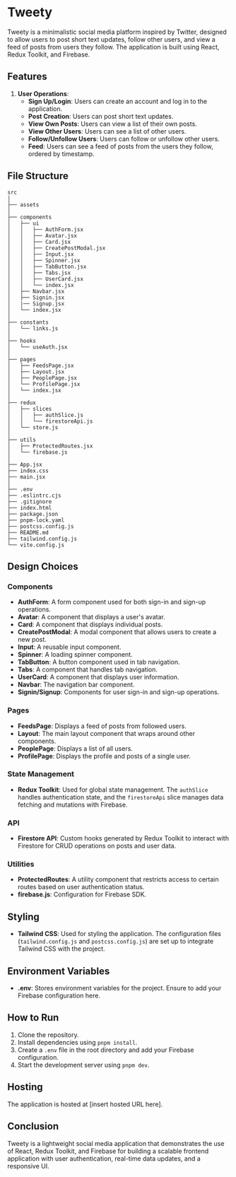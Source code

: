 # Tweety

Tweety is a minimalistic social media platform inspired by Twitter, designed to allow users to post short text updates, follow other users, and view a feed of posts from users they follow. The application is built using React, Redux Toolkit, and Firebase.

## Features

1. **User Operations**:
   - **Sign Up/Login**: Users can create an account and log in to the application.
   - **Post Creation**: Users can post short text updates.
   - **View Own Posts**: Users can view a list of their own posts.
   - **View Other Users**: Users can see a list of other users.
   - **Follow/Unfollow Users**: Users can follow or unfollow other users.
   - **Feed**: Users can see a feed of posts from the users they follow, ordered by timestamp.

## File Structure

```
src
│
├── assets
│
├── components
│   ├── ui
│   │   ├── AuthForm.jsx
│   │   ├── Avatar.jsx
│   │   ├── Card.jsx
│   │   ├── CreatePostModal.jsx
│   │   ├── Input.jsx
│   │   ├── Spinner.jsx
│   │   ├── TabButton.jsx
│   │   ├── Tabs.jsx
│   │   ├── UserCard.jsx
│   │   └── index.jsx
│   ├── Navbar.jsx
│   ├── Signin.jsx
│   |── Signup.jsx
│   └── index.jsx
│
├── constants
│   └── links.js
│
├── hooks
│   └── useAuth.jsx
│
├── pages
│   ├── FeedsPage.jsx
│   ├── Layout.jsx
│   ├── PeoplePage.jsx
│   └── ProfilePage.jsx
│   └── index.jsx
│
├── redux
│   ├── slices
│   │   ├── authSlice.js
│   │   └── firestoreApi.js
│   └── store.js
│
├── utils
│   ├── ProtectedRoutes.jsx
│   └── firebase.js
│
├── App.jsx
├── index.css
├── main.jsx
│
├── .env
├── .eslintrc.cjs
├── .gitignore
├── index.html
├── package.json
├── pnpm-lock.yaml
├── postcss.config.js
├── README.md
├── tailwind.config.js
└── vite.config.js
```

## Design Choices

### Components

- **AuthForm**: A form component used for both sign-in and sign-up operations.
- **Avatar**: A component that displays a user's avatar.
- **Card**: A component that displays individual posts.
- **CreatePostModal**: A modal component that allows users to create a new post.
- **Input**: A reusable input component.
- **Spinner**: A loading spinner component.
- **TabButton**: A button component used in tab navigation.
- **Tabs**: A component that handles tab navigation.
- **UserCard**: A component that displays user information.
- **Navbar**: The navigation bar component.
- **Signin/Signup**: Components for user sign-in and sign-up operations.

### Pages

- **FeedsPage**: Displays a feed of posts from followed users.
- **Layout**: The main layout component that wraps around other components.
- **PeoplePage**: Displays a list of all users.
- **ProfilePage**: Displays the profile and posts of a single user.

### State Management

- **Redux Toolkit**: Used for global state management. The `authSlice` handles authentication state, and the `firestoreApi` slice manages data fetching and mutations with Firebase.

### API

- **Firestore API**: Custom hooks generated by Redux Toolkit to interact with Firestore for CRUD operations on posts and user data.

### Utilities

- **ProtectedRoutes**: A utility component that restricts access to certain routes based on user authentication status.
- **firebase.js**: Configuration for Firebase SDK.

## Styling

- **Tailwind CSS**: Used for styling the application. The configuration files (`tailwind.config.js` and `postcss.config.js`) are set up to integrate Tailwind CSS with the project.

## Environment Variables

- **.env**: Stores environment variables for the project. Ensure to add your Firebase configuration here.

## How to Run

1. Clone the repository.
2. Install dependencies using `pnpm install`.
3. Create a `.env` file in the root directory and add your Firebase configuration.
4. Start the development server using `pnpm dev`.

## Hosting

The application is hosted at [insert hosted URL here].

## Conclusion

Tweety is a lightweight social media application that demonstrates the use of React, Redux Toolkit, and Firebase for building a scalable frontend application with user authentication, real-time data updates, and a responsive UI.